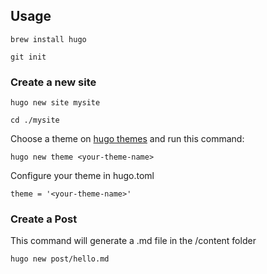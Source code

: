 ## Usage

```brew install hugo```

```git init```

### Create a new site

```hugo new site mysite```

```cd ./mysite```

Choose a theme on [hugo themes](https://themes.gohugo.io/) and run this command:

```hugo new theme <your-theme-name>```

Configure your theme in hugo.toml

```theme = '<your-theme-name>'```

### Create a Post

This command will generate a .md file in the /content folder

```hugo new post/hello.md```
